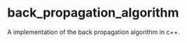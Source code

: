 back_propagation_algorithm
==========================

A implementation of the back propagation algorithm in c++.
